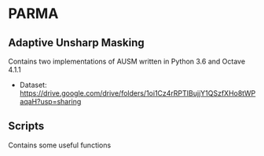 # PARMA
## Adaptive Unsharp Masking
Contains two implementations of AUSM written in Python 3.6 and Octave 4.1.1
* Dataset: https://drive.google.com/drive/folders/1oi1Cz4rRPTIBujjY1QSzfXHo8tWPaqaH?usp=sharing

## Scripts
Contains some useful functions
